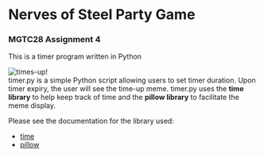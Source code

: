 # Nerves of Steel Party Game
### MGTC28 Assignment 4
This is a timer program written in Python  

![times-up!](https://media.makeameme.org/created/times-up-5923e0.jpg)\
timer.py is a simple Python script allowing users to set timer duration.
Upon timer expiry, the user will see the time-up meme.
timer.py uses the **time library** to help keep track of time and the **pillow library** to facilitate the meme display.

Please see the documentation for the library used:
- [time](https://docs.python.org/3/library/time.html)
- [pillow](https://pypi.org/project/Pillow/)
